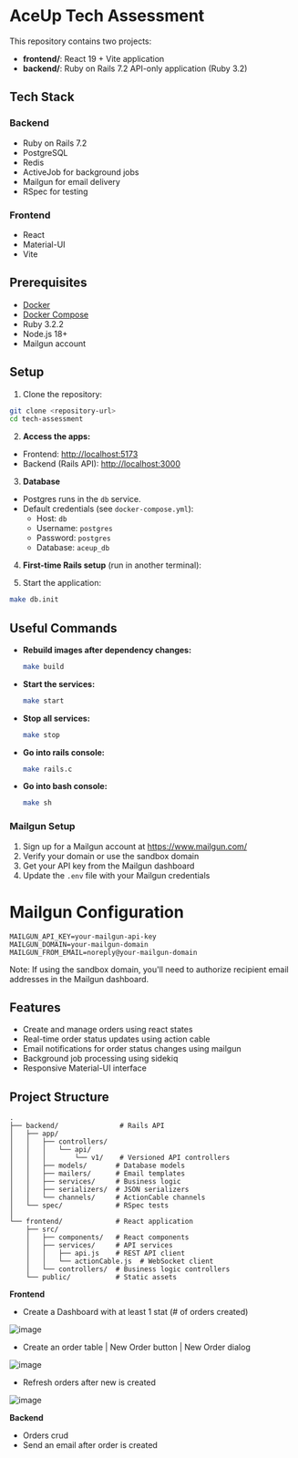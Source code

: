 # AceUp Tech Assessment

This repository contains two projects:
- **frontend/**: React 19 + Vite application
- **backend/**: Ruby on Rails 7.2 API-only application (Ruby 3.2)

## Tech Stack

### Backend
- Ruby on Rails 7.2
- PostgreSQL
- Redis
- ActiveJob for background jobs
- Mailgun for email delivery
- RSpec for testing

### Frontend
- React
- Material-UI
- Vite

## Prerequisites
- [Docker](https://www.docker.com/get-started)
- [Docker Compose](https://docs.docker.com/compose/)
- Ruby 3.2.2
- Node.js 18+
- Mailgun account

## Setup

1. Clone the repository:
```bash
git clone <repository-url>
cd tech-assessment
```

2. **Access the apps:**
- Frontend: [http://localhost:5173](http://localhost:5173)
- Backend (Rails API): [http://localhost:3000](http://localhost:3000)

3. **Database**
- Postgres runs in the `db` service.
- Default credentials (see `docker-compose.yml`):
  - Host: `db`
  - Username: `postgres`
  - Password: `postgres`
  - Database: `aceup_db`

4. **First-time Rails setup** (run in another terminal):

3. Start the application:
```bash
make db.init
```

## Useful Commands

- **Rebuild images after dependency changes:**
  ```bash
  make build
  ```

- **Start the services:**
  ```bash
  make start
  ```

- **Stop all services:**
  ```bash
  make stop
  ```

- **Go into rails console:**
  ```bash
  make rails.c
  ```

- **Go into bash console:**
  ```bash
  make sh
  ```

### Mailgun Setup

1. Sign up for a Mailgun account at https://www.mailgun.com/
2. Verify your domain or use the sandbox domain
3. Get your API key from the Mailgun dashboard
4. Update the `.env` file with your Mailgun credentials

# Mailgun Configuration
```
MAILGUN_API_KEY=your-mailgun-api-key
MAILGUN_DOMAIN=your-mailgun-domain
MAILGUN_FROM_EMAIL=noreply@your-mailgun-domain
```

Note: If using the sandbox domain, you'll need to authorize recipient email addresses in the Mailgun dashboard.

## Features

- Create and manage orders using react states
- Real-time order status updates using action cable
- Email notifications for order status changes using mailgun
- Background job processing using sidekiq
- Responsive Material-UI interface

## Project Structure

```
.
├── backend/               # Rails API
│   ├── app/
│   │   ├── controllers/   
│   │   │   └── api/
│   │   │       └── v1/    # Versioned API controllers
│   │   ├── models/       # Database models
│   │   ├── mailers/      # Email templates
│   │   ├── services/     # Business logic
│   │   ├── serializers/  # JSON serializers
│   │   └── channels/     # ActionCable channels
│   └── spec/             # RSpec tests
│
└── frontend/             # React application
    ├── src/
    │   ├── components/   # React components
    │   ├── services/     # API services
    │   │   ├── api.js    # REST API client
    │   │   └── actionCable.js  # WebSocket client
    │   └── controllers/  # Business logic controllers
    └── public/           # Static assets
```

**Frontend**

- Create a Dashboard with at least 1 stat (# of orders created)

![image](https://github.com/user-attachments/assets/8120cbc2-8f1a-403b-8a8d-e582a60064b2)

- Create an order table | New Order button | New Order dialog

![image](https://github.com/user-attachments/assets/2f9354c3-2748-4b05-b885-b43757e09f9b)

- Refresh orders after new is created

![image](https://github.com/user-attachments/assets/c901ec11-f485-4e77-98c6-ed375cab8657)

**Backend**

- Orders crud
- Send an email after order is created
